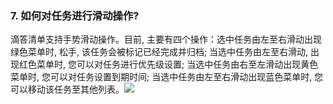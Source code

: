 ### 7. 如何对任务进行滑动操作?
滴答清单支持手势滑动操作。目前, 主要有四个操作：选中任务由左至右滑动出现绿色菜单时, 松手, 该任务会被标记已经完成并归档; 当选中任务由左至右滑动, 出现红色菜单时, 您可以对任务进行优先级设置; 当选中任务由右至左滑动出现黄色菜单时, 您可以对任务设置到期时间; 当选中任务由左至右滑动出现蓝色菜单时, 您可以移动该任务至其他列表。![](/images/image032.png)
